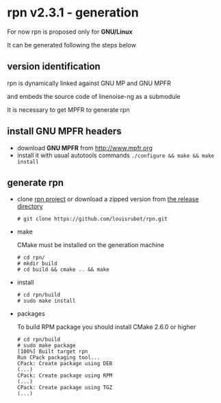 # **rpn v2.3.1** - generation

For now rpn is proposed only for **GNU/Linux**

It can be generated following the steps below

## version identification

rpn is dynamically linked against GNU MP and GNU MPFR

and embeds the source code of linenoise-ng as a submodule

It is necessary to get MPFR to generate rpn

## install GNU MPFR headers

- download **GNU MPFR** from http://www.mpfr.org
- install it with usual autotools commands `./configure && make && make install`

## generate rpn

- clone [rpn project](https://github.com/louisrubet/rpn/) or download a zipped version from [the release directory](https://github.com/louisrubet/rpn/releases)
	```
	# git clone https://github.com/louisrubet/rpn.git
	```

- make
	
	CMake must be installed on the generation machine
    
	```
	# cd rpn/
	# mkdir build
	# cd build && cmake .. && make
	```

- install
	```
    # cd rpn/build
	# sudo make install
	```

- packages

    To build RPM package you should install CMake 2.6.0 or higher

	```
    # cd rpn/build
	# sudo make package
    [100%] Built target rpn
    Run CPack packaging tool...
    CPack: Create package using DEB
    (...)
    CPack: Create package using RPM
    (...)
    CPack: Create package using TGZ
    (...)
    ```
